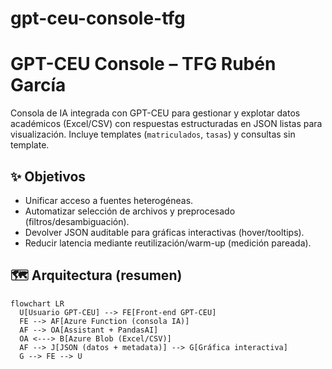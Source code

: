 # gpt-ceu-console-tfg
# GPT-CEU Console – TFG Rubén García

Consola de IA integrada con GPT-CEU para gestionar y explotar datos académicos (Excel/CSV) con
respuestas estructuradas en JSON listas para visualización. Incluye templates (`matriculados`, `tasas`)
y consultas sin template.

## ✨ Objetivos
- Unificar acceso a fuentes heterogéneas.
- Automatizar selección de archivos y preprocesado (filtros/desambiguación).
- Devolver JSON auditable para gráficas interactivas (hover/tooltips).
- Reducir latencia mediante reutilización/warm-up (medición pareada).

## 🗺️ Arquitectura (resumen)

```mermaid
flowchart LR
  U[Usuario GPT-CEU] --> FE[Front-end GPT-CEU]
  FE --> AF[Azure Function (consola IA)]
  AF --> OA[Assistant + PandasAI]
  OA <---> B[Azure Blob (Excel/CSV)]
  AF --> J[JSON (datos + metadata)] --> G[Gráfica interactiva]
  G --> FE --> U
